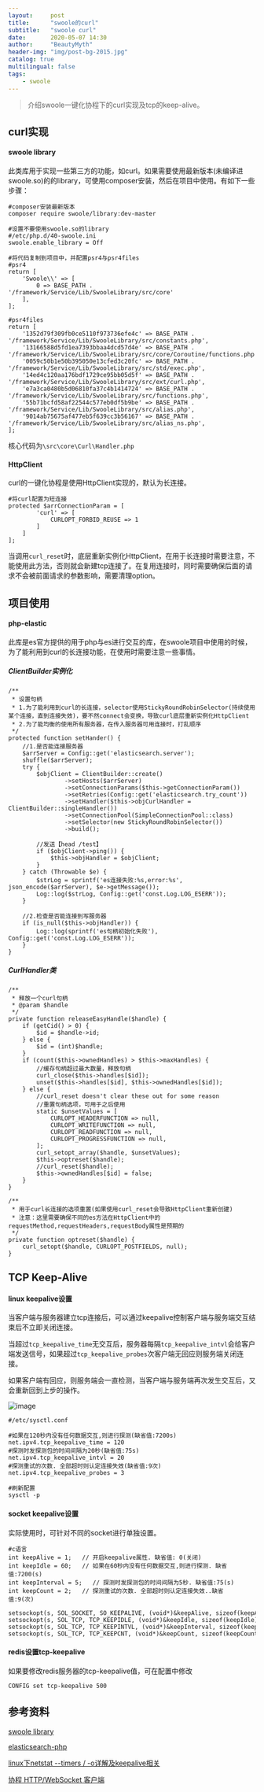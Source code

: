 ```yaml
---
layout:     post
title:      "swoole的curl"
subtitle:   "swoole curl"
date:       2020-05-07 14:30
author:     "BeautyMyth"
header-img: "img/post-bg-2015.jpg"
catalog: true
multilingual: false
tags:
    - swoole
---
```


> 介绍swoole一键化协程下的curl实现及tcp的keep-alive。

## curl实现

#### swoole library

<p>
此类库用于实现一些第三方的功能，如curl。如果需要使用最新版本(未编译进swoole.so)的的library，可使用composer安装，然后在项目中使用。有如下一些步骤：
</p>

```
#composer安装最新版本
composer require swoole/library:dev-master
```

```
#设置不要使用swoole.so的library
#/etc/php.d/40-swoole.ini
swoole.enable_library = Off
```

```
#将代码复制到项目中，并配置psr4与psr4files
#psr4
return [
    'Swoole\\' => [
        0 => BASE_PATH . '/framework/Service/Lib/SwooleLibrary/src/core'
    ],
];

#psr4files
return [
    '1352d79f309fb0ce5110f973736efe4c' => BASE_PATH . '/framework/Service/Lib/SwooleLibrary/src/constants.php',
    '13166588d5fd1ea7393bbaa4dcd57d4e' => BASE_PATH . '/framework/Service/Lib/SwooleLibrary/src/core/Coroutine/functions.php',
    '0059c50b1e50b395050e13cfed3c20fc' => BASE_PATH . '/framework/Service/Lib/SwooleLibrary/src/std/exec.php',
    '14ed4c120aa176bdf1729ce95bb05d5f' => BASE_PATH . '/framework/Service/Lib/SwooleLibrary/src/ext/curl.php',
    'e7a3ca0480b5d06810fa37c4b1414724' => BASE_PATH . '/framework/Service/Lib/SwooleLibrary/src/functions.php',
    '55b71bcfd58af22544c577eb0df5b9be' => BASE_PATH . '/framework/Service/Lib/SwooleLibrary/src/alias.php',
    '9014ab75675af477eb5f639cc3b56167' => BASE_PATH . '/framework/Service/Lib/SwooleLibrary/src/alias_ns.php',
];
```

<p>
核心代码为<code>\src\core\Curl\Handler.php</code>
</p>

#### HttpClient

<p>
curl的一键化协程是使用HttpClient实现的，默认为长连接。
</p>

```
#将curl配置为短连接
protected $arrConnectionParam = [
        'curl' => [
            CURLOPT_FORBID_REUSE => 1
        ]
    ]
];
```

<p>
当调用<code>curl_reset</code>时，底层重新实例化HttpClient，在用于长连接时需要注意，不能使用此方法，否则就会新建tcp连接了。在复用连接时，同时需要确保后面的请求不会被前面请求的参数影响，需要清理option。
</p>

## 项目使用

#### php-elastic

<p>
此库是es官方提供的用于php与es进行交互的库，在swoole项目中使用的时候，为了能利用到curl的长连接功能，在使用时需要注意一些事情。
</p>

##### ClientBuilder实例化

```
/**
 * 设置句柄
 * 1.为了能利用到curl的长连接，selector使用StickyRoundRobinSelector(持续使用某个连接，直到连接失效)，要不然connect会变换，导致curl底层重新实例化HttpClient
 * 2.为了能均衡的使用所有服务器，在传入服务器可用连接时，打乱顺序
 */
protected function setHander() {
    //1.是否能连接服务器
    $arrServer = Config::get('elasticsearch.server');
    shuffle($arrServer);
    try {
        $objClient = ClientBuilder::create()
                ->setHosts($arrServer)
                ->setConnectionParams($this->getConnectionParam())
                ->setRetries(Config::get('elasticsearch.try_count'))
                ->setHandler($this->objCurlHandler = ClientBuilder::singleHandler())
                ->setConnectionPool(SimpleConnectionPool::class)
                ->setSelector(new StickyRoundRobinSelector())
                ->build();

        //发送【head /test】
        if ($objClient->ping()) {
            $this->objHandler = $objClient;
        }
    } catch (Throwable $e) {
        $strLog = sprintf('es连接失败:%s,error:%s', json_encode($arrServer), $e->getMessage());
        Log::log($strLog, Config::get('const.Log.LOG_ESERR'));
    }

    //2.检查是否能连接到写服务器
    if (is_null($this->objHandler)) {
        Log::log(sprintf('es句柄初始化失败'), Config::get('const.Log.LOG_ESERR'));
    }
}
```

##### CurlHandler类

```
/**
 * 释放一个curl句柄
 * @param $handle
 */
private function releaseEasyHandle($handle) {
    if (getCid() > 0) {
        $id = $handle->id;
    } else {
        $id = (int)$handle;
    }
    if (count($this->ownedHandles) > $this->maxHandles) {
        //缓存句柄超过最大数量，释放句柄
        curl_close($this->handles[$id]);
        unset($this->handles[$id], $this->ownedHandles[$id]);
    } else {
        //curl_reset doesn't clear these out for some reason
        //重置句柄选项，可用于之后使用
        static $unsetValues = [
            CURLOPT_HEADERFUNCTION => null,
            CURLOPT_WRITEFUNCTION => null,
            CURLOPT_READFUNCTION => null,
            CURLOPT_PROGRESSFUNCTION => null,
        ];
        curl_setopt_array($handle, $unsetValues);
        $this->optreset($handle);
        //curl_reset($handle);
        $this->ownedHandles[$id] = false;
    }
}

/**
 * 用于curl长连接的选项重置(如果使用curl_reset会导致HttpClient重新创建)
 * 注意：这里需要确保不同的es方法在HttpClient中的requestMethod,requestHeaders,requestBody属性是预期的
 */
private function optreset($handle) {
    curl_setopt($handle, CURLOPT_POSTFIELDS, null);
}
```

## TCP Keep-Alive

#### linux keepalive设置

<p>
当客户端与服务器建立tcp连接后，可以通过keepalive控制客户端与服务端交互结束后不立即关闭连接。
</p>

<p>
当超过<code>tcp_keepalive_time</code>无交互后，服务器每隔<code>tcp_keepalive_intvl</code>会给客户端发送信号，如果超过<code>tcp_keepalive_probes</code>次客户端无回应则服务端关闭连接。
</p>

<p>
如果客户端有回应，则服务端会一直检测，当客户端与服务端再次发生交互后，又会重新回到上步的操作。
</p>

![image](https://github.com/xuanxuan2016/xuanxuan2016.github.io/blob/master/img/2020-05-07-swoole-curl/tu_1.png?raw=true)

```
#/etc/sysctl.conf

#如果在120秒内没有任何数据交互,则进行探测(缺省值:7200s)
net.ipv4.tcp_keepalive_time = 120
#探测时发探测包的时间间隔为20秒(缺省值:75s)
net.ipv4.tcp_keepalive_intvl = 20
#探测重试的次数. 全部超时则认定连接失效(缺省值:9次)
net.ipv4.tcp_keepalive_probes = 3

#刷新配置
sysctl -p
```

#### socket keepalive设置

<p>
实际使用时，可针对不同的socket进行单独设置。
</p>

```
#c语言
int keepAlive = 1;   // 开启keepalive属性. 缺省值: 0(关闭)    
int keepIdle = 60;   // 如果在60秒内没有任何数据交互,则进行探测. 缺省值:7200(s)
int keepInterval = 5;   // 探测时发探测包的时间间隔为5秒. 缺省值:75(s)    
int keepCount = 2;   // 探测重试的次数. 全部超时则认定连接失效..缺省值:9(次)    

setsockopt(s, SOL_SOCKET, SO_KEEPALIVE, (void*)&keepAlive, sizeof(keepAlive));    
setsockopt(s, SOL_TCP, TCP_KEEPIDLE, (void*)&keepIdle, sizeof(keepIdle));    
setsockopt(s, SOL_TCP, TCP_KEEPINTVL, (void*)&keepInterval, sizeof(keepInterval));    
setsockopt(s, SOL_TCP, TCP_KEEPCNT, (void*)&keepCount, sizeof(keepCount));  
```

#### redis设置tcp-keepalive

<p>
如果要修改redis服务器的tcp-keepalive值，可在配置中修改
</p>

```
CONFIG set tcp-keepalive 500
```


## 参考资料

[swoole library](https://github.com/swoole/library)

[elasticsearch-php](https://github.com/elastic/elasticsearch-php)

[linux下netstat --timers / -o详解及keepalive相关](https://blog.51cto.com/zhengmingjing/1887920)

[协程 HTTP/WebSocket 客户端](https://wiki.swoole.com/#/coroutine_client/http_client)